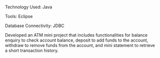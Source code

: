 Technology Used: Java

Tools: Eclipse

Database Connectivity: JDBC

Developed an ATM mini project that includes functionalities for balance enquiry to check account balance, deposit to add funds to the account, withdraw to remove funds from the account, and mini statement to retrieve a short transaction history.
